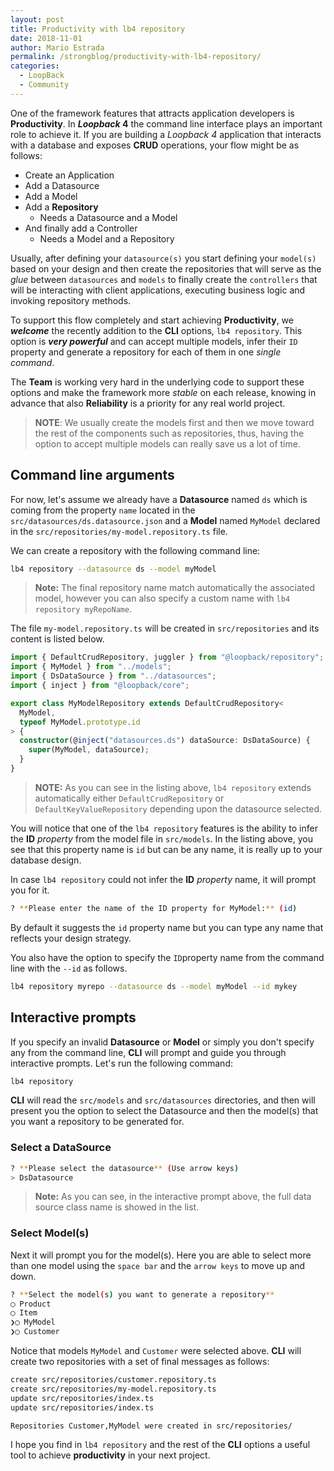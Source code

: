 ```yaml
---
layout: post
title: Productivity with lb4 repository
date: 2018-11-01
author: Mario Estrada
permalink: /strongblog/productivity-with-lb4-repository/
categories:
  - LoopBack
  - Community
---
```


One of the framework features that attracts application developers is **Productivity**. In **_Loopback_ 4** the command line interface plays an important role to achieve it. If you are building a _Loopback 4_ application that interacts with a database and exposes **CRUD** operations, your flow might be as follows:

- Create an Application
- Add a Datasource
- Add a Model
- Add a **Repository**
  - Needs a Datasource and a Model
- And finally add a Controller
  - Needs a Model and a Repository

<!--more-->

Usually, after defining your `datasource(s)` you start defining your `model(s)` based on your design and then create the repositories that will serve as the _glue_ between `datasources` and `models` to finally create the `controllers` that will be interacting with client applications, executing business logic and invoking repository methods.

To support this flow completely and start achieving **Productivity**, we **_welcome_** the recently addition to the **CLI** options, `lb4 repository`. This option is **_very powerful_** and can accept multiple models, infer their `ID` property and generate a repository for each of them in one _single command_.

The **Team** is working very hard in the underlying code to support these options and make the framework more _stable_ on each release, knowing in advance that also **Reliability** is a priority for any real world project.

> **NOTE**: We usually create the models first and then we move toward the rest of the components such as repositories, thus, having the option to accept multiple models can really save us a lot of time.

## Command line arguments

For now, let's assume we already have a **Datasource** named `ds` which is coming from the property `name` located in the `src/datasources/ds.datasource.json` and a **Model** named `MyModel` declared in the `src/repositories/my-model.repository.ts` file.

We can create a repository with the following command line:

```sh
lb4 repository --datasource ds --model myModel
```

> **Note:** The final repository name match automatically the associated model, however you can also specify a custom name with `lb4 repository myRepoName`.

The file `my-model.repository.ts` will be created in `src/repositories` and its content is listed below.

```ts
import { DefaultCrudRepository, juggler } from "@loopback/repository";
import { MyModel } from "../models";
import { DsDataSource } from "../datasources";
import { inject } from "@loopback/core";

export class MyModelRepository extends DefaultCrudRepository<
  MyModel,
  typeof MyModel.prototype.id
> {
  constructor(@inject("datasources.ds") dataSource: DsDataSource) {
    super(MyModel, dataSource);
  }
}
```

> **NOTE:** As you can see in the listing above, `lb4 repository` extends automatically either `DefaultCrudRepository` or `DefaultKeyValueRepository` depending upon the datasource selected.

You will notice that one of the `lb4 repository` features is the ability to infer the **ID** _property_ from the model file in `src/models`. In the listing above, you see that this property name is `id` but can be any name, it is really up to your database design.

In case `lb4 repository` could not infer the **ID** _property_ name, it will prompt you for it.

```sh
? **Please enter the name of the ID property for MyModel:** (id)
```

By default it suggests the `id` property name but you can type any name that reflects your design strategy.

You also have the option to specify the `ID`property name from the command line with the `--id` as follows.

```sh
lb4 repository myrepo --datasource ds --model myModel --id mykey
```

## Interactive prompts

If you specify an invalid **Datasource** or **Model** or simply you don't specify any from the command line, **CLI** will prompt and guide you through interactive prompts. Let's run the following command:

```sh
lb4 repository
```

**CLI** will read the `src/models` and `src/datasources` directories, and then will present you the option to select the Datasource and then the model(s) that you want a repository to be generated for.

### Select a DataSource

```sh
? **Please select the datasource** (Use arrow keys)
> DsDatasource
```

>**Note:**  As you can see, in the interactive prompt above, the full data source class name is showed in the list.

### Select Model(s)

Next it will prompt you for the model(s). Here you are able to select more than one model using the `space bar` and the `arrow keys` to move up and down.

```sh
? **Select the model(s) you want to generate a repository**
◯ Product
◯ Item
❯◯ MyModel
❯◯ Customer
```

Notice that models `MyModel` and `Customer` were selected above. **CLI** will create two repositories with a set of final messages as follows:

```sh
create src/repositories/customer.repository.ts
create src/repositories/my-model.repository.ts
update src/repositories/index.ts
update src/repositories/index.ts

Repositories Customer,MyModel were created in src/repositories/
```

I hope you find in `lb4 repository` and the rest of the **CLI** options a useful tool to achieve **productivity** in your next project.
